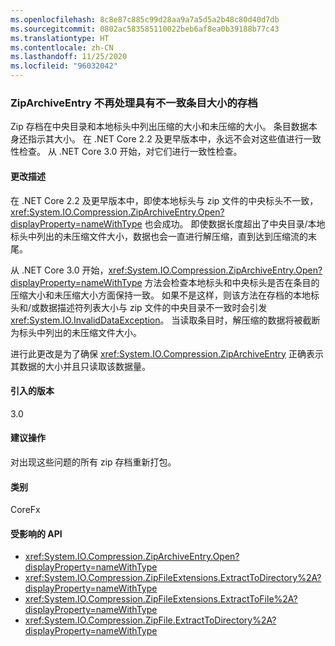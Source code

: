 ```yaml
---
ms.openlocfilehash: 8c8e87c885c99d28aa9a7a5d5a2b48c80d40d7db
ms.sourcegitcommit: 0802ac583585110022beb6af8ea0b39188b77c43
ms.translationtype: HT
ms.contentlocale: zh-CN
ms.lasthandoff: 11/25/2020
ms.locfileid: "96032042"
---
```

### <a name="ziparchiveentry-no-longer-handles-archives-with-inconsistent-entry-sizes"></a>ZipArchiveEntry 不再处理具有不一致条目大小的存档

Zip 存档在中央目录和本地标头中列出压缩的大小和未压缩的大小。  条目数据本身还指示其大小。  在 .NET Core 2.2 及更早版本中，永远不会对这些值进行一致性检查。 从 .NET Core 3.0 开始，对它们进行一致性检查。

#### <a name="change-description"></a>更改描述

在 .NET Core 2.2 及更早版本中，即使本地标头与 zip 文件的中央标头不一致，<xref:System.IO.Compression.ZipArchiveEntry.Open?displayProperty=nameWithType> 也会成功。 即使数据长度超出了中央目录/本地标头中列出的未压缩文件大小，数据也会一直进行解压缩，直到达到压缩流的末尾。

从 .NET Core 3.0 开始，<xref:System.IO.Compression.ZipArchiveEntry.Open?displayProperty=nameWithType> 方法会检查本地标头和中央标头是否在条目的压缩大小和未压缩大小方面保持一致。  如果不是这样，则该方法在存档的本地标头和/或数据描述符列表大小与 zip 文件的中央目录不一致时会引发 <xref:System.IO.InvalidDataException>。 当读取条目时，解压缩的数据将被截断为标头中列出的未压缩文件大小。

进行此更改是为了确保 <xref:System.IO.Compression.ZipArchiveEntry> 正确表示其数据的大小并且只读取该数据量。

#### <a name="version-introduced"></a>引入的版本

3.0

#### <a name="recommended-action"></a>建议操作

对出现这些问题的所有 zip 存档重新打包。

#### <a name="category"></a>类别

CoreFx

#### <a name="affected-apis"></a>受影响的 API

- <xref:System.IO.Compression.ZipArchiveEntry.Open?displayProperty=nameWithType>
- <xref:System.IO.Compression.ZipFileExtensions.ExtractToDirectory%2A?displayProperty=nameWithType>
- <xref:System.IO.Compression.ZipFileExtensions.ExtractToFile%2A?displayProperty=nameWithType>
- <xref:System.IO.Compression.ZipFile.ExtractToDirectory%2A?displayProperty=nameWithType>

<!--

#### Affected APIs

`M:System.IO.Compression.ZipArchiveEntry.Open`
`Overload:System.IO.Compression.ZipFileExtensions.ExtractToDirectory%2A`
`Overload:System.IO.Compression.ZipFileExtensions.ExtractToFile%2A`
`Overload:System.IO.Compression.ZipFile.ExtractToDirectory%2A`

-->
